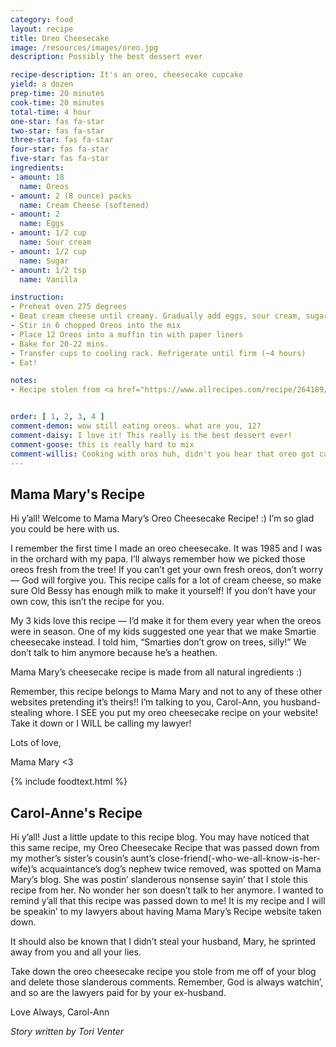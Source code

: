 ```yaml
---
category: food
layout: recipe
title: Oreo Cheesecake
image: /resources/images/oreo.jpg
description: Possibly the best dessert ever

recipe-description: It's an oreo, cheesecake cupcake
yield: a dozen
prep-time: 20 minutes
cook-time: 20 minutes
total-time: 4 hour
one-star: fas fa-star
two-star: fas fa-star
three-star: fas fa-star
four-star: fas fa-star
five-star: fas fa-star
ingredients:
- amount: 18 
  name: Oreos
- amount: 2 (8 ounce) packs
  name: Cream Cheese (softened)
- amount: 2
  name: Eggs
- amount: 1/2 cup
  name: Sour cream
- amount: 1/2 cup
  name: Sugar
- amount: 1/2 tsp
  name: Vanilla

instruction:
- Preheat oven 275 degrees
- Beat cream cheese until creamy. Gradually add eggs, sour cream, sugar, and vanilla, beating well
- Stir in 6 chopped Oreos into the mix
- Place 12 Oreos into a muffin tin with paper liners
- Bake for 20-22 mins.
- Transfer cups to cooling rack. Refrigerate until firm (~4 hours)
- Eat!

notes:
- Recipe stolen from <a href="https://www.allrecipes.com/recipe/264189/oreo-cheesecake-cups/">here</a>


order: [ 1, 2, 3, 4 ]
comment-demon: wow still eating oreos. what are you, 12?
comment-daisy: I love it! This really is the best dessert ever!
comment-goose: this is really hard to mix
comment-willis: Cooking with oros huh, didn't you hear that oreo got cancelled.
---
```

## Mama Mary's Recipe

Hi y’all! Welcome to Mama Mary’s Oreo Cheesecake Recipe! :) I’m so glad you could be here
with us.

I remember the first time I made an oreo cheesecake. It was 1985 and I was in the orchard
with my papa. I’ll always remember how we picked those oreos fresh from the tree! If you
can’t get your own fresh oreos, don’t worry — God will forgive you. This recipe calls for a lot
of cream cheese, so make sure Old Bessy has enough milk to make it yourself! If you don’t
have your own cow, this isn’t the recipe for you.

My 3 kids love this recipe — I’d make it for them every year when the oreos were in season.
One of my kids suggested one year that we make Smartie cheesecake instead. I told him,
“Smarties don’t grow on trees, silly!” We don’t talk to him anymore because he’s a heathen.

Mama Mary’s cheesecake recipe is made from all natural ingredients :)

Remember, this recipe belongs to Mama Mary and not to any of these other websites
pretending it’s theirs!! I’m talking to you, Carol-Ann, you husband-stealing whore. I SEE you
put my oreo cheesecake recipe on your website! Take it down or I WILL be calling my lawyer!

Lots of love,

Mama Mary <3

{% include foodtext.html %}

## Carol-Anne's Recipe

Hi y’all! Just a little update to this recipe blog. You may have noticed that this same recipe,
my Oreo Cheesecake Recipe that was passed down from my mother’s sister’s cousin’s aunt’s
close-friend(-who-we-all-know-is-her-wife)’s acquaintance’s dog’s nephew twice removed,
was spotted on Mama Mary’s blog. She was postin’ slanderous nonsense sayin’ that I stole
this recipe from her. No wonder her son doesn’t talk to her anymore. I wanted to remind y’all
that this recipe was passed down to me! It is my recipe and I will be speakin’ to my lawyers
about having Mama Mary’s Recipe website taken down.

It should also be known that I didn’t steal your husband, Mary, he sprinted away from you
and all your lies.

Take down the oreo cheesecake recipe you stole from me off of your blog and delete those
slanderous comments. Remember, God is always watchin’, and so are the lawyers paid for by
your ex-husband.

Love Always, Carol-Ann

*Story written by Tori Venter*